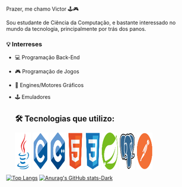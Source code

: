   Prazer, me chamo Victor 🕹🎮
  
  Sou estudante de Ciência da Computação, e bastante interessado no mundo da tecnologia, principalmente por trás dos panos.
  
  ### 💡 Interreses 
  
  - 💻 Programação Back-End
  - 🎮 Programação de Jogos
  - 🛴 Engines/Motores Gráficos
  - 🕹 Emuladores

    <h2>🛠 Tecnologias que utilizo:</h2>
    <img align="center" alt="Pink-Java" height="100" width="43" src="https://raw.githubusercontent.com/devicons/devicon/ca28c779441053191ff11710fe24a9e6c23690d6/icons/java/java-original.svg"> 
    <img align="center" alt="Pink-C" height="100" width="43" src="https://raw.githubusercontent.com/devicons/devicon/ca28c779441053191ff11710fe24a9e6c23690d6/icons/c/c-original.svg">  
    <img align="center" alt="Pink-Cpp" height="100" width="43" src="https://raw.githubusercontent.com/devicons/devicon/ca28c779441053191ff11710fe24a9e6c23690d6/icons/cplusplus/cplusplus-original.svg">
    <img align="center" alt="Pink-HTML5" height="100" width="43" src="https://raw.githubusercontent.com/devicons/devicon/ca28c779441053191ff11710fe24a9e6c23690d6/icons/html5/html5-original.svg">
    <img align="center" alt="Pink-CSS3" height="100" width="43" src="https://raw.githubusercontent.com/devicons/devicon/ca28c779441053191ff11710fe24a9e6c23690d6/icons/css3/css3-original.svg">
    <img align="center" alt="Pink-Spring" height="100" width="43" src="https://raw.githubusercontent.com/devicons/devicon/ca28c779441053191ff11710fe24a9e6c23690d6/icons/spring/spring-original.svg">
    <img align="center" alt="Pink-Postgre" height="100" width="43" src="https://raw.githubusercontent.com/devicons/devicon/ca28c779441053191ff11710fe24a9e6c23690d6/icons/postgresql/postgresql-original.svg">
    <img align="center" alt="Pink-Postman" height="100" width="43" src="https://raw.githubusercontent.com/devicons/devicon/ca28c779441053191ff11710fe24a9e6c23690d6/icons/postman/postman-original.svg">
     
[![Top Langs](https://github-readme-stats.vercel.app/api/top-langs/?username=Pinkxz&langs_count=8&layout=compact&show_icons=true&theme=dark#gh-dark-mode-only)](https://github.com/anuraghazra/github-readme-stats#gh-dark-mode-only)
[![Anurag's GitHub stats-Dark](https://github-readme-stats.vercel.app/api?username=Pinkxz&show_icons=true&theme=dark#gh-dark-mode-only)](https://github.com/anuraghazra/github-readme-stats#gh-dark-mode-only)
